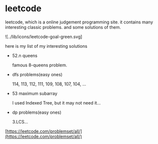 # leetcode

leetcode, which is a online judgement programming site.
it contains many interesting classic problems.
and some solutions of them.

![../lib/icons/leetcode-goal-green.svg]

here is my list of my interesting solutions

- 52.n queens

  famous 8-queens problem.

- dfs problems(easy ones)

  114, 113, 112, 111, 109, 108, 107, 104, ...

- 53 maximum subarray

  I used Indexed Tree, but it may not need it...

- dp problems(easy ones)

  3.LCS...


[https://leetcode.com/problemset/all/](https://leetcode.com/problemset/all/)
